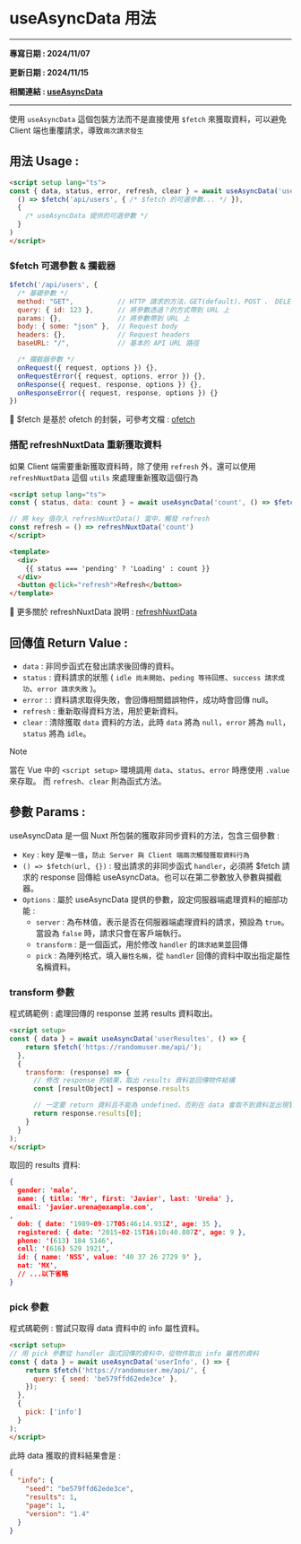 # useAsyncData 用法
---

**專寫日期 : 2024/11/07**

**更新日期 : 2024/11/15**

**相關連結 : [useAsyncData](https://nuxt.com/docs/api/composables/use-async-data)**

---

使用 `useAsyncData` 這個包裝方法而不是直接使用 `$fetch` 來獲取資料，可以避免 Client 端也重覆請求，導致`兩次請求發生`

## 用法 Usage :

```html
<script setup lang="ts">
const { data, status, error, refresh, clear } = await useAsyncData('usersFetch', /* key值 */
  () => $fetch('api/users', { /* $fetch 的可選參數... */ }),
  {
    /* useAsyncData 提供的可選參數 */
  }
)
</script>
```

### $fetch 可選參數 & 攔截器

```js
$fetch('/api/users', {
  /* 基礎參數 */
  method: "GET",           // HTTP 請求的方法，GET(default)、POST 、 DELETE、PUT。
  query: { id: 123 },      // 將參數透過？的方式帶到 URL 上
  params: {},              // 將參數帶到 URL 上
  body: { some: "json" },  // Request body
  headers: {},             // Request headers
  baseURL: "/",            // 基本的 API URL 路徑

  /* 攔截器參數 */
  onRequest({ request, options }) {},
  onRequestError({ request, options, error }) {},
  onResponse({ request, response, options }) {},
  onResponseError({ request, response, options }) {}
})
```

📌 $fetch 是基於 ofetch 的封裝，可參考文檔 : [ofetch](https://github.com/unjs/ofetch)


### 搭配 refreshNuxtData 重新獲取資料

如果 Client 端需要重新獲取資料時，除了使用 `refresh` 外，還可以使用 `refreshNuxtData` 這個 `utils` 來處理重新獲取這個行為

```html
<script setup lang="ts">
const { status, data: count } = await useAsyncData('count', () => $fetch('/api/count'))

// 將 key 值存入 refreshNuxtData() 當中，觸發 refresh
const refresh = () => refreshNuxtData('count')
</script>

<template>
  <div>
    {{ status === 'pending' ? 'Loading' : count }}
  </div>
  <button @click="refresh">Refresh</button>
</template>
```

📌 更多關於 refreshNuxtData 說明 : [refreshNuxtData](https://nuxt.com/docs/api/utils/refresh-nuxt-data#refresh-specific-data)

## 回傳值 Return Value :

- `data` : 非同步函式在發出請求後回傳的資料。
- `status` : 資料請求的狀態 ( `idle 尚未開始`、`peding 等待回應`、`success 請求成功`、`error 請求失敗` )。
- `error` : : 資料請求取得失敗，會回傳相關錯誤物件，成功時會回傳 null。
- `refresh` : 重新取得資料方法，用於更新資料。
- `clear` : 清除獲取 `data` 資料的方法，此時 `data` 將為 `null`，`error` 將為 `null`，`status` 將為 `idle`。

> [!NOTE]
> 當在 Vue 中的 `<script setup>` 環境調用 `data`、`status`、`error` 時應使用 `.value` 來存取。 而 `refresh`、`clear` 則為函式方法。

## 參數 Params :

useAsyncData 是一個 Nuxt 所包裝的獲取非同步資料的方法，包含三個參數 :

- `Key` : key 是`唯一值`，`防止 Server 與 Client 端兩次觸發獲取資料行為`
- `() => $fetch(url, {})` : 發出請求的非同步函式 `handler`，必須將 $fetch 請求的 response 回傳給 useAsyncData。也可以在第二參數放入參數與攔截器。
- `Options` : 屬於 useAsyncData 提供的參數，設定伺服器端處理資料的細部功能 :
  - `server` : 為布林值，表示是否在伺服器端處理資料的請求，預設為 `true`。當設為 `false` 時，請求只會在客戶端執行。
  - `transform` : 是一個函式，用於修改 `handler` 的`請求結果`並回傳
  - `pick` : 為陣列格式，填入`屬性名稱`，從 `handler` 回傳的資料中取出指定屬性名稱資料。
  
### transform 參數

程式碼範例 : 處理回傳的 response 並將 results 資料取出。

```html
<script setup>
const { data } = await useAsyncData('userResultes', () => {
    return $fetch('https://randomuser.me/api/');
  },
  {
    transform: (response) => {
      // 修改 response 的結果，取出 results 資料並回傳物件結構
      const [resultObject] = response.results

      // 一定要 return 資料且不能為 undefined，否則在 data 會取不到資料並出現警告 
      return response.results[0];
    }
  }
);
</script>
```

取回的 results 資料:

```json
{
  gender: 'male',
  name: { title: 'Mr', first: 'Javier', last: 'Ureña' },
  email: 'javier.urena@example.com',
,
  dob: { date: '1989-09-17T05:46:14.931Z', age: 35 },
  registered: { date: '2015-02-15T16:10:40.807Z', age: 9 },
  phone: '(613) 184 5146',
  cell: '(616) 529 1921',
  id: { name: 'NSS', value: '40 37 26 2729 9' },
  nat: 'MX',
  // ...以下省略
}
```


### pick 參數

程式碼範例 : 嘗試只取得 data 資料中的 info 屬性資料。

```html
<script setup>
// 用 pick 參數從 handler 函式回傳的資料中，從物件取出 info 屬性的資料
const { data } = await useAsyncData('userInfo', () => {
    return $fetch('https://randomuser.me/api/', {
      query: { seed: 'be579ffd62ede3ce' },
    });
  },
  {
    pick: ['info']
  }
);
</script>
```

此時 data 獲取的資料結果會是 :

```json
{
  "info": {
    "seed": "be579ffd62ede3ce",
    "results": 1,
    "page": 1,
    "version": "1.4"
  }
}
```